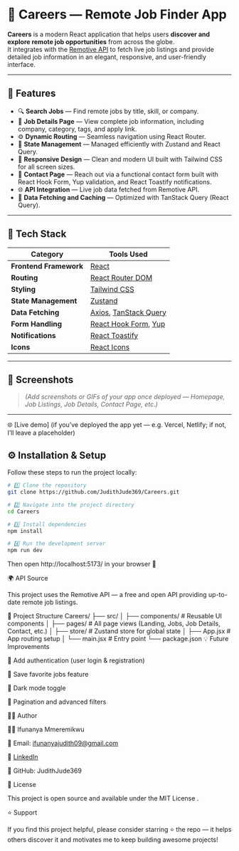# 💼 Careers — Remote Job Finder App

**Careers** is a modern React application that helps users **discover and explore remote job opportunities** from across the globe.  
It integrates with the [Remotive API](https://remotive.com/api/remote-jobs) to fetch live job listings and provide detailed job information in an elegant, responsive, and user-friendly interface.

---

## 🚀 Features

- 🔍 **Search Jobs** — Find remote jobs by title, skill, or company.
- 📝 **Job Details Page** — View complete job information, including company, category, tags, and apply link.
- ⚙️ **Dynamic Routing** — Seamless navigation using React Router.
- 💾 **State Management** — Managed efficiently with Zustand and React Query.
- 🎨 **Responsive Design** — Clean and modern UI built with Tailwind CSS for all screen sizes.
- 📧 **Contact Page** — Reach out via a functional contact form built with React Hook Form, Yup validation, and React Toastify notifications.
- 🌐 **API Integration** — Live job data fetched from Remotive API.
- 🔄 **Data Fetching and Caching** — Optimized with TanStack Query (React Query).

---

## 🧰 Tech Stack

| Category               | Tools Used                                                                             |
| ---------------------- | -------------------------------------------------------------------------------------- |
| **Frontend Framework** | [React](https://react.dev/)                                                            |
| **Routing**            | [React Router DOM](https://reactrouter.com/)                                           |
| **Styling**            | [Tailwind CSS](https://tailwindcss.com/)                                               |
| **State Management**   | [Zustand](https://zustand-demo.pmnd.rs/)                                               |
| **Data Fetching**      | [Axios](https://axios-http.com/), [TanStack Query](https://tanstack.com/query/latest)  |
| **Form Handling**      | [React Hook Form](https://react-hook-form.com/), [Yup](https://github.com/jquense/yup) |
| **Notifications**      | [React Toastify](https://fkhadra.github.io/react-toastify/introduction)                |
| **Icons**              | [React Icons](https://react-icons.github.io/react-icons/)                              |

---

## 📸 Screenshots

> _(Add screenshots or GIFs of your app once deployed — Homepage, Job Listings, Job Details, Contact Page, etc.)_

---

🌐 [Live demo] (if you’ve deployed the app yet — e.g. Vercel, Netlify; if not, I’ll leave a placeholder)

## ⚙️ Installation & Setup

Follow these steps to run the project locally:

```bash
# 1️⃣ Clone the repository
git clone https://github.com/JudithJude369/Careers.git

# 2️⃣ Navigate into the project directory
cd Careers

# 3️⃣ Install dependencies
npm install

# 4️⃣ Run the development server
npm run dev
```

Then open http://localhost:5173/
in your browser 🚀

🌍 API Source

This project uses the Remotive API
— a free and open API providing up-to-date remote job listings.

🧩 Project Structure
Careers/
├── src/
│ ├── components/ # Reusable UI components
│ ├── pages/ # All page views (Landing, Jobs, Job Details, Contact, etc.)
│ ├── store/ # Zustand store for global state
│ ├── App.jsx # App routing setup
│ └── main.jsx # Entry point
└── package.json
💡 Future Improvements

🔐 Add authentication (user login & registration)

💾 Save favorite jobs feature

🌙 Dark mode toggle

🧭 Pagination and advanced filters

🧑‍💻 Author

👩‍💻 Ifunanya Mmeremikwu

📧 Email: ifunanyajudith09@gmail.com

💼 [LinkedIn](linkedin.com/in/ifunanya-mmeremikwu)

🌟 GitHub: JudithJude369

🪪 License

This project is open source and available under the MIT License
.

⭐ Support

If you find this project helpful, please consider starring ⭐ the repo — it helps others discover it and motivates me to keep building awesome projects!
